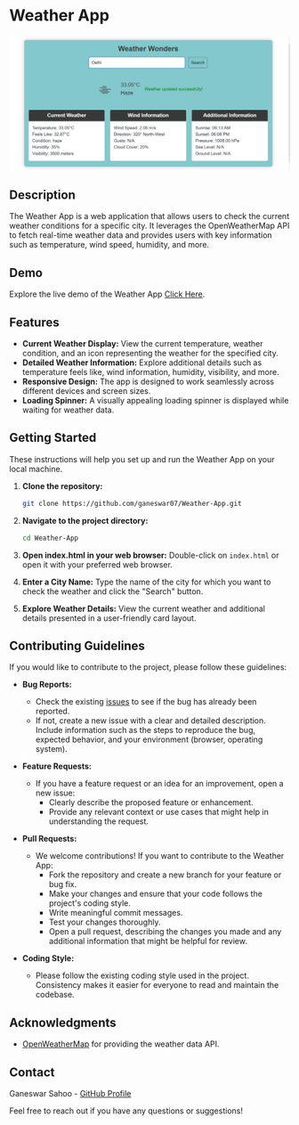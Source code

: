 
# Weather App

![Weather App Preview](Demo.png)

## Description

The Weather App is a web application that allows users to check the current weather conditions for a specific city. It leverages the OpenWeatherMap API to fetch real-time weather data and provides users with key information such as temperature, wind speed, humidity, and more.
## Demo

Explore the live demo of the Weather App [Click Here](https://ganeswar07.github.io/Weather-App/).

## Features

- **Current Weather Display:** View the current temperature, weather condition, and an icon representing the weather for the specified city.
- **Detailed Weather Information:** Explore additional details such as temperature feels like, wind information, humidity, visibility, and more.
- **Responsive Design:** The app is designed to work seamlessly across different devices and screen sizes.
- **Loading Spinner:** A visually appealing loading spinner is displayed while waiting for weather data.




## Getting Started

These instructions will help you set up and run the Weather App on your local machine.

1. **Clone the repository:**
   ```bash
   git clone https://github.com/ganeswar07/Weather-App.git
   ```

2. **Navigate to the project directory:**
   ```bash
   cd Weather-App
   ```

3. **Open index.html in your web browser:**
   Double-click on `index.html` or open it with your preferred web browser.

4. **Enter a City Name:**
   Type the name of the city for which you want to check the weather and click the "Search" button.

5. **Explore Weather Details:**
   View the current weather and additional details presented in a user-friendly card layout.

## Contributing Guidelines

If you would like to contribute to the project, please follow these guidelines:

- **Bug Reports:**
  - Check the existing [issues](link_to_issues) to see if the bug has already been reported.
  - If not, create a new issue with a clear and detailed description. Include information such as the steps to reproduce the bug, expected behavior, and your environment (browser, operating system).

- **Feature Requests:**
  - If you have a feature request or an idea for an improvement, open a new issue:
    - Clearly describe the proposed feature or enhancement.
    - Provide any relevant context or use cases that might help in understanding the request.

- **Pull Requests:**
  - We welcome contributions! If you want to contribute to the Weather App:
    - Fork the repository and create a new branch for your feature or bug fix.
    - Make your changes and ensure that your code follows the project's coding style.
    - Write meaningful commit messages.
    - Test your changes thoroughly.
    - Open a pull request, describing the changes you made and any additional information that might be helpful for review.

- **Coding Style:**
  - Please follow the existing coding style used in the project. Consistency makes it easier for everyone to read and maintain the codebase.



## Acknowledgments

- [OpenWeatherMap](https://openweathermap.org/) for providing the weather data API.


## Contact

Ganeswar Sahoo - [GitHub Profile](https://github.com/ganeswar07)

Feel free to reach out if you have any questions or suggestions!
